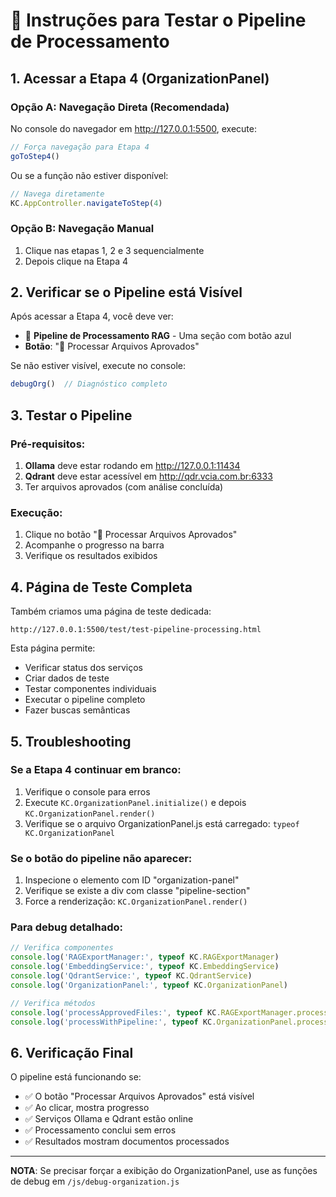 # 🚀 Instruções para Testar o Pipeline de Processamento

## 1. Acessar a Etapa 4 (OrganizationPanel)

### Opção A: Navegação Direta (Recomendada)
No console do navegador em http://127.0.0.1:5500, execute:

```javascript
// Força navegação para Etapa 4
goToStep4()
```

Ou se a função não estiver disponível:

```javascript
// Navega diretamente
KC.AppController.navigateToStep(4)
```

### Opção B: Navegação Manual
1. Clique nas etapas 1, 2 e 3 sequencialmente
2. Depois clique na Etapa 4

## 2. Verificar se o Pipeline está Visível

Após acessar a Etapa 4, você deve ver:
- 🚀 **Pipeline de Processamento RAG** - Uma seção com botão azul
- **Botão**: "🔄 Processar Arquivos Aprovados"

Se não estiver visível, execute no console:
```javascript
debugOrg()  // Diagnóstico completo
```

## 3. Testar o Pipeline

### Pré-requisitos:
1. **Ollama** deve estar rodando em http://127.0.0.1:11434
2. **Qdrant** deve estar acessível em http://qdr.vcia.com.br:6333
3. Ter arquivos aprovados (com análise concluída)

### Execução:
1. Clique no botão "🔄 Processar Arquivos Aprovados"
2. Acompanhe o progresso na barra
3. Verifique os resultados exibidos

## 4. Página de Teste Completa

Também criamos uma página de teste dedicada:
```
http://127.0.0.1:5500/test/test-pipeline-processing.html
```

Esta página permite:
- Verificar status dos serviços
- Criar dados de teste
- Testar componentes individuais
- Executar o pipeline completo
- Fazer buscas semânticas

## 5. Troubleshooting

### Se a Etapa 4 continuar em branco:
1. Verifique o console para erros
2. Execute `KC.OrganizationPanel.initialize()` e depois `KC.OrganizationPanel.render()`
3. Verifique se o arquivo OrganizationPanel.js está carregado: `typeof KC.OrganizationPanel`

### Se o botão do pipeline não aparecer:
1. Inspecione o elemento com ID "organization-panel"
2. Verifique se existe a div com classe "pipeline-section"
3. Force a renderização: `KC.OrganizationPanel.render()`

### Para debug detalhado:
```javascript
// Verifica componentes
console.log('RAGExportManager:', typeof KC.RAGExportManager)
console.log('EmbeddingService:', typeof KC.EmbeddingService)
console.log('QdrantService:', typeof KC.QdrantService)
console.log('OrganizationPanel:', typeof KC.OrganizationPanel)

// Verifica métodos
console.log('processApprovedFiles:', typeof KC.RAGExportManager.processApprovedFiles)
console.log('processWithPipeline:', typeof KC.OrganizationPanel.processWithPipeline)
```

## 6. Verificação Final

O pipeline está funcionando se:
- ✅ O botão "Processar Arquivos Aprovados" está visível
- ✅ Ao clicar, mostra progresso
- ✅ Serviços Ollama e Qdrant estão online
- ✅ Processamento conclui sem erros
- ✅ Resultados mostram documentos processados

---

**NOTA**: Se precisar forçar a exibição do OrganizationPanel, use as funções de debug em `/js/debug-organization.js`